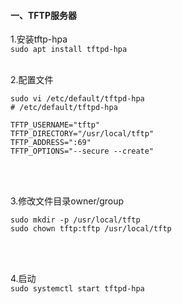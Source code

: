 
#### 一、TFTP服务器
1.安装tftp-hpa<br>
`sudo apt install tftpd-hpa`
<br>
<br>

2.配置文件<br>
```
sudo vi /etc/default/tftpd-hpa
# /etc/default/tftpd-hpa

TFTP_USERNAME="tftp"
TFTP_DIRECTORY="/usr/local/tftp"
TFTP_ADDRESS=":69"
TFTP_OPTIONS="--secure --create"
```
<br>
<br>

3.修改文件目录owner/group<br>
```
sudo mkdir -p /usr/local/tftp
sudo chown tftp:tftp /usr/local/tftp
```
<br>
<br>

4.启动<br>
`sudo systemctl start tftpd-hpa`
<br>
<br>
